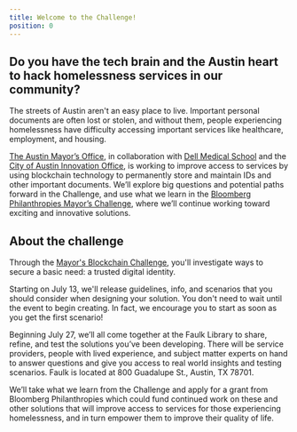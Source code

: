 ```yaml
---
title: Welcome to the Challenge!
position: 0
---
```


## Do you have the tech brain and the Austin heart to hack homelessness services in our community?

The streets of Austin aren't an easy place to live. Important personal documents are often lost or stolen, and without them, people experiencing homelessness have difficulty accessing important services like healthcare, employment, and housing. 

[The Austin Mayor’s Office](http://mayoradler.wpengine.com/), in collaboration with [Dell Medical School](https://dellmed.utexas.edu/) and the [City of Austin Innovation Office](https://cityofaustin.github.io/innovation/), is working to improve access to services by using blockchain technology to permanently store and maintain IDs and other important documents. We’ll explore big questions and potential paths forward in the Challenge, and use what we learn in the [Bloomberg Philanthropies Mayor’s Challenge](https://mayorschallenge.bloomberg.org/), where we’ll continue working toward exciting and innovative solutions.

## About the challenge

Through the [Mayor's Blockchain Challenge](https://www.eventbrite.com/e/the-mayors-blockchain-challenge-tickets-48004157728), you'll investigate ways to secure a basic need: a trusted digital identity.

Starting on July 13, we'll release guidelines, info, and scenarios that you should consider when designing your solution. You don't need to wait until the event to begin creating. In fact, we encourage you to start as soon as you get the first scenario!

Beginning July 27, we’ll all come together at the Faulk Library to share, refine, and test the solutions you’ve been developing. There will be service providers, people with lived experience, and subject matter experts on hand to answer questions and give you access to real world insights and testing scenarios. Faulk is located at 800 Guadalupe St., Austin, TX 78701.

We’ll take what we learn from the Challenge and apply for a grant from Bloomberg Philanthropies which could fund continued work on these and other solutions that will improve access to services for those experiencing homelessness, and in turn empower them to improve their quality of life.
